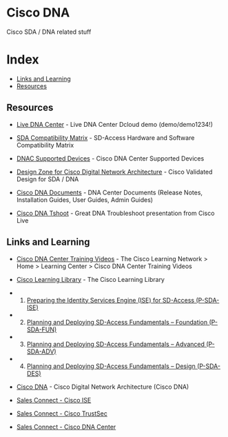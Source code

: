 # Cisco DNA
Cisco SDA / DNA related stuff

# Index
- [Links and Learning](#Links-and-Learning)
- [Resources](#Resources)

## Resources

* [Live DNA Center](https://dcloud-dna-center-inst-rtp.cisco.com/dna/home) - Live DNA Center Dcloud demo (demo/demo1234!)

* [SDA Compatibility Matrix](https://www.cisco.com/c/en/us/solutions/enterprise-networks/software-defined-access/compatibility-matrix.html) - SD-Access Hardware and Software Compatibility Matrix

* [DNAC Supported Devices](https://www.cisco.com/c/en/us/support/cloud-systems-management/dna-center/products-device-support-tables-list.html) - Cisco DNA Center Supported Devices

* [Design Zone for Cisco Digital Network Architecture](https://www.cisco.com/c/en/us/solutions/design-zone/networking-design-guides/digital-network-architecture-design-guides.html) - Cisco Validated Design for SDA / DNA

* [Cisco DNA Documents](https://www.cisco.com/c/en/us/support/cloud-systems-management/dna-center/tsd-products-support-series-home.html) - DNA Center Documents (Release Notes, Installation Guides, User Guides, Admin Guides)

* [Cisco DNA Tshoot](https://www.ciscolive.com/c/dam/r/ciscolive/us/docs/2018/pdf/BRKARC-2016.pdf) - Great DNA Troubleshoot presentation from Cisco Live

## Links and Learning

* [Cisco DNA Center Training Videos](https://learningnetwork.cisco.com/community/learning_center/dna-center-training-videos) - The Cisco Learning Network > Home > Learning Center > Cisco DNA Center Training Videos
 
* [Cisco Learning Library](https://digital-learning.cisco.com/#/) - The Cisco Learning Library
* 1. [Preparing the Identity Services Engine (ISE) for SD-Access (P-SDA-ISE)](https://digital-learning.cisco.com/#/course/59450)
* 2. [Planning and Deploying SD-Access Fundamentals – Foundation (P-SDA-FUN)](https://digital-learning.cisco.com/#/course/59462)
* 3. [Planning and Deploying SD-Access Fundamentals – Advanced (P-SDA-ADV)](https://digital-learning.cisco.com/#/course/59471)
* 4. [Planning and Deploying SD-Access Fundamentals – Design (P-SDA-DES)](https://digital-learning.cisco.com/#/course/59470)


* [Cisco DNA](https://www.cisco.com/c/en/us/solutions/enterprise-networks/index.html) - Cisco Digital Network Architecture (Cisco DNA)

* [Sales Connect - Cisco ISE](https://salesconnect.cisco.com/#/program/PAGE-2251)
* [Sales Connect - Cisco TrustSec](https://salesconnect.cisco.com/#/program/PAGE-688)
* [Sales Connect - Cisco DNA Center](https://salesconnect.cisco.com/#/program/PAGE-5800)
